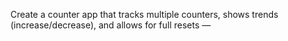 Create a counter app that tracks multiple counters, shows trends (increase/decrease), and allows for full resets —
